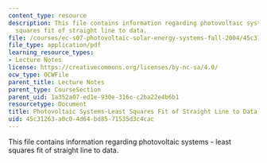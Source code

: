 ```yaml
---
content_type: resource
description: This file contains information regarding photovoltaic systems - least
  squares fit of straight line to data.
file: /courses/ec-s07-photovoltaic-solar-energy-systems-fall-2004/45c31263a0c04d64bd8571535d3c4cac_MITEC_S07F04_4_least.pdf
file_type: application/pdf
learning_resource_types:
- Lecture Notes
license: https://creativecommons.org/licenses/by-nc-sa/4.0/
ocw_type: OCWFile
parent_title: Lecture Notes
parent_type: CourseSection
parent_uid: 1a352a07-ed1e-930e-316c-c2ba22e4b6b1
resourcetype: Document
title: Photovoltaic Systems-Least Squares Fit of Straight Line to Data
uid: 45c31263-a0c0-4d64-bd85-71535d3c4cac
---
```

This file contains information regarding photovoltaic systems - least squares fit of straight line to data.